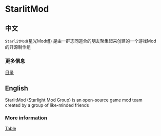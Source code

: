 # StarlitMod
## 中文
`StarlitMod`(星光Mod组) 是由一群志同道合的朋友聚集起来创建的一个游戏Mod的开源制作组
### 更多信息
[目录](/README.md)

## English
StarlitMod (Starlight Mod Group) is an open-source game mod team created by a group of like-minded friends
### More information
[Table](/README.md)
